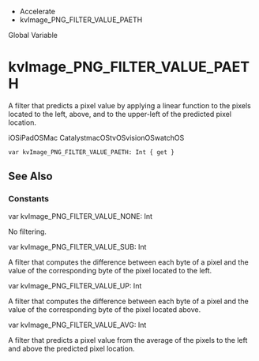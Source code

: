 

- Accelerate
-  kvImage_PNG_FILTER_VALUE_PAETH 

Global Variable

# kvImage_PNG_FILTER_VALUE_PAETH

A filter that predicts a pixel value by applying a linear function to the pixels located to the left, above, and to the upper-left of the predicted pixel location.

iOSiPadOSMac CatalystmacOStvOSvisionOSwatchOS

``` source
var kvImage_PNG_FILTER_VALUE_PAETH: Int { get }
```

## See Also

### Constants

var kvImage_PNG_FILTER_VALUE_NONE: Int

No filtering.

var kvImage_PNG_FILTER_VALUE_SUB: Int

A filter that computes the difference between each byte of a pixel and the value of the corresponding byte of the pixel located to the left.

var kvImage_PNG_FILTER_VALUE_UP: Int

A filter that computes the difference between each byte of a pixel and the value of the corresponding byte of the pixel located above.

var kvImage_PNG_FILTER_VALUE_AVG: Int

A filter that predicts a pixel value from the average of the pixels to the left and above the predicted pixel location.

